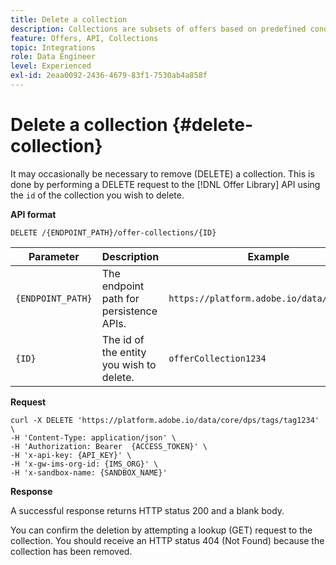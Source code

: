 ```yaml
---
title: Delete a collection
description: Collections are subsets of offers based on predefined conditions defined by a marketer, such as category of the offer.
feature: Offers, API, Collections
topic: Integrations
role: Data Engineer
level: Experienced
exl-id: 2eaa0092-2436-4679-83f1-7530ab4a858f
---
```

# Delete a collection {#delete-collection}

It may occasionally be necessary to remove (DELETE) a collection. This is done by performing a DELETE request to the [!DNL Offer Library] API using the `id` of the collection you wish to delete.

**API format**

```http
DELETE /{ENDPOINT_PATH}/offer-collections/{ID}
```

| Parameter | Description | Example |
| --------- | ----------- | ------- |
| `{ENDPOINT_PATH}` | The endpoint path for persistence APIs. | `https://platform.adobe.io/data/core/dps` |
| `{ID}` | The id of the entity you wish to delete.| `offerCollection1234` |

**Request**

```shell
curl -X DELETE 'https://platform.adobe.io/data/core/dps/tags/tag1234' \
-H 'Content-Type: application/json' \
-H 'Authorization: Bearer  {ACCESS_TOKEN}' \
-H 'x-api-key: {API_KEY}' \
-H 'x-gw-ims-org-id: {IMS_ORG}' \
-H 'x-sandbox-name: {SANDBOX_NAME}'
```

**Response**

A successful response returns HTTP status 200 and a blank body.

You can confirm the deletion by attempting a lookup (GET) request to the collection. You should receive an HTTP status 404 (Not Found) because the collection has been removed.
